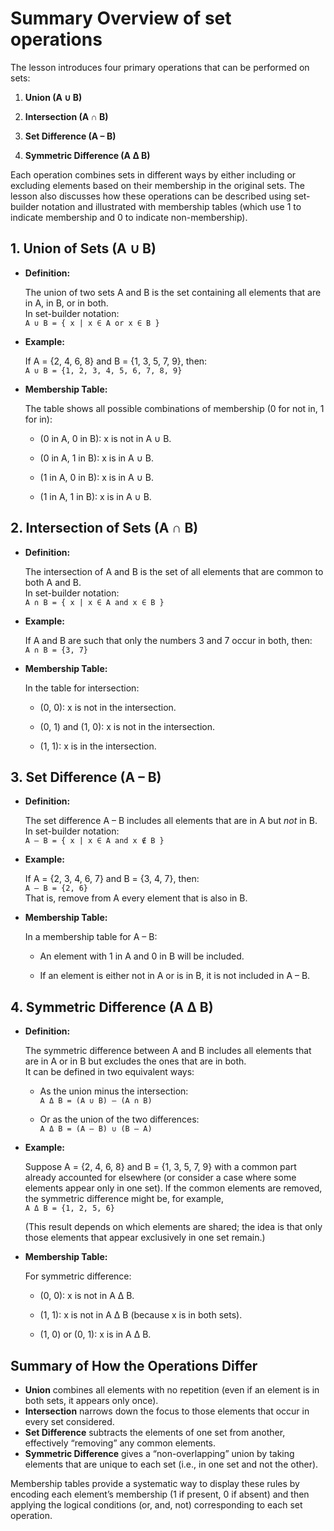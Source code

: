 # **Summary Overview of set operations**

The lesson introduces four primary operations that can be performed on sets:

1. **Union (A ∪ B)**
   
2. **Intersection (A ∩ B)**
   
3. **Set Difference (A – B)**
   
4. **Symmetric Difference (A Δ B)**

Each operation combines sets in different ways by either including or excluding elements based on their membership in the original sets. The lesson also discusses how these operations can be described using set-builder notation and illustrated with membership tables (which use 1 to indicate membership and 0 to indicate non-membership).


## **1. Union of Sets (A ∪ B)**

- **Definition:** 
   
  The union of two sets A and B is the set containing all elements that are in A, in B, or in both.  
  In set-builder notation:  
  `A ∪ B = { x | x ∈ A or x ∈ B }`

- **Example:** 
   
  If A = {2, 4, 6, 8} and B = {1, 3, 5, 7, 9}, then:  
  `A ∪ B = {1, 2, 3, 4, 5, 6, 7, 8, 9}`

- **Membership Table:** 
   
  The table shows all possible combinations of membership (0 for not in, 1 for in):
  - (0 in A, 0 in B): x is not in A ∪ B.
  
  - (0 in A, 1 in B): x is in A ∪ B.

  - (1 in A, 0 in B): x is in A ∪ B.
  
  - (1 in A, 1 in B): x is in A ∪ B.


## **2. Intersection of Sets (A ∩ B)**

- **Definition:**  
  
  The intersection of A and B is the set of all elements that are common to both A and B.  
  In set-builder notation:  
  `A ∩ B = { x | x ∈ A and x ∈ B }`

- **Example:**  
  
  If A and B are such that only the numbers 3 and 7 occur in both, then:  
  `A ∩ B = {3, 7}`

- **Membership Table:** 
 
  In the table for intersection:

  - (0, 0): x is not in the intersection.

  - (0, 1) and (1, 0): x is not in the intersection.
  
  - (1, 1): x is in the intersection.


## **3. Set Difference (A – B)**

- **Definition:** 
 
  The set difference A – B includes all elements that are in A but *not* in B.  
  In set-builder notation:  
  `A – B = { x | x ∈ A and x ∉ B }`

- **Example:** 
   
  If A = {2, 3, 4, 6, 7} and B = {3, 4, 7}, then:  
  `A – B = {2, 6}`  
  That is, remove from A every element that is also in B.

- **Membership Table:**  
  
  In a membership table for A – B:

  - An element with 1 in A and 0 in B will be included.
  
  - If an element is either not in A or is in B, it is not included in A – B.


## **4. Symmetric Difference (A Δ B)**

- **Definition:**  
  
  The symmetric difference between A and B includes all elements that are in A or in B but excludes the ones that are in both.  
  It can be defined in two equivalent ways:

  - As the union minus the intersection:  
    `A Δ B = (A ∪ B) – (A ∩ B)`

  - Or as the union of the two differences:  
    `A Δ B = (A – B) ∪ (B – A)`

- **Example:**  
  
  Suppose A = {2, 4, 6, 8} and B = {1, 3, 5, 7, 9} with a common part already accounted for elsewhere (or consider a case where some elements appear only in one set). If the common elements are removed, the symmetric difference might be, for example,  
  `A Δ B = {1, 2, 5, 6}`  

  (This result depends on which elements are shared; the idea is that only those elements that appear exclusively in one set remain.)

- **Membership Table:** 
   
  For symmetric difference:

  - (0, 0): x is not in A Δ B.
  
  - (1, 1): x is not in A Δ B (because x is in both sets).
  
  - (1, 0) or (0, 1): x is in A Δ B.


## **Summary of How the Operations Differ**

- **Union** combines all elements with no repetition (even if an element is in both sets, it appears only once).
- **Intersection** narrows down the focus to those elements that occur in every set considered.
- **Set Difference** subtracts the elements of one set from another, effectively “removing” any common elements.
- **Symmetric Difference** gives a “non-overlapping” union by taking elements that are unique to each set (i.e., in one set and not the other).

Membership tables provide a systematic way to display these rules by encoding each element’s membership (1 if present, 0 if absent) and then applying the logical conditions (or, and, not) corresponding to each set operation.
